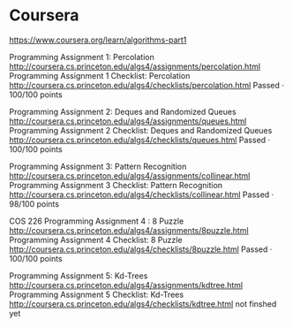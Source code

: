 # Coursera

https://www.coursera.org/learn/algorithms-part1


Programming Assignment 1: Percolation
http://coursera.cs.princeton.edu/algs4/assignments/percolation.html
Programming Assignment 1 Checklist: Percolation
http://coursera.cs.princeton.edu/algs4/checklists/percolation.html
Passed · 100/100 points

Programming Assignment 2: Deques and Randomized Queues
http://coursera.cs.princeton.edu/algs4/assignments/queues.html
Programming Assignment 2 Checklist: Deques and Randomized Queues
http://coursera.cs.princeton.edu/algs4/checklists/queues.html
Passed · 100/100 points

Programming Assignment 3: Pattern Recognition
http://coursera.cs.princeton.edu/algs4/assignments/collinear.html
Programming Assignment 3 Checklist: Pattern Recognition
http://coursera.cs.princeton.edu/algs4/checklists/collinear.html
Passed · 98/100 points

COS 226 Programming Assignment 4 : 8 Puzzle
http://coursera.cs.princeton.edu/algs4/assignments/8puzzle.html
Programming Assignment 4 Checklist: 8 Puzzle
http://coursera.cs.princeton.edu/algs4/checklists/8puzzle.html
Passed · 100/100 points

Programming Assignment 5: Kd-Trees
http://coursera.cs.princeton.edu/algs4/assignments/kdtree.html
Programming Assignment 5 Checklist: Kd-Trees
http://coursera.cs.princeton.edu/algs4/checklists/kdtree.html
not finshed yet
